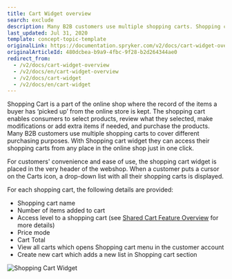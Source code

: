 ```yaml
---
title: Cart Widget overview
search: exclude
description: Many B2B customers use multiple shopping carts. Shopping cart widget allows them to access shopping carts from any place in the online shop in one click.
last_updated: Jul 31, 2020
template: concept-topic-template
originalLink: https://documentation.spryker.com/v2/docs/cart-widget-overview
originalArticleId: 480dcbea-b9a9-4fbc-9f28-b2d264344ae0
redirect_from:
  - /v2/docs/cart-widget-overview
  - /v2/docs/en/cart-widget-overview
  - /v2/docs/cart-widget
  - /v2/docs/en/cart-widget
---
```


Shopping Cart is a part of the online shop where the record of the items a buyer has ‘picked up’ from the online store is kept. The shopping cart enables consumers to select products, review what they selected, make modifications or add extra items if needed, and purchase the products. Many B2B customers use multiple shopping carts to cover different purchasing purposes. With Shopping cart widget they can access their shopping carts from any place in the online shop just in one click.

For customers' convenience and ease of use, the shopping cart widget is placed in the very header of the webshop. When a customer puts a cursor on the Carts icon, a drop-down list with all their shopping carts is displayed.

For each shopping cart, the following details are provided:

* Shopping cart name
* Number of items added to cart
* Access level to a shopping cart (see [Shared Cart Feature Overview](/docs/scos/user/features/{{page.version}}/shared-carts-feature-overview.html) for more details)
* Price mode
* Cart Total
* View all carts which opens Shopping cart menu in the customer account
* Create new cart which adds a new list in Shopping cart section

![Shopping Cart Widget](https://spryker.s3.eu-central-1.amazonaws.com/docs/Features/Shopping+Cart/Cart/Shopping+Cart+Widget+Overview/shopping-cart-widget.png) 

<!-- Last review date: Oct 29, 2018 -- by Andrew Chekanov -->
